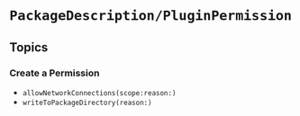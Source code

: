 # ``PackageDescription/PluginPermission``

## Topics

### Create a Permission

- ``allowNetworkConnections(scope:reason:)``
- ``writeToPackageDirectory(reason:)``
